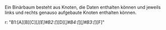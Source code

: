 Ein Binärbaum besteht aus Knoten, die Daten enthalten können und jeweils links und rechts genauso aufgebaute Knoten enthalten können.

r: "B1:[A][B][C][_][E]#B2:[_][D][_]#B4:[_][_]#B3:[_][F]"